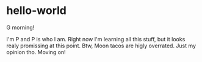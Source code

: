 # hello-world

G morning!

I'm P and P is who I am. Right now I'm learning all this stuff, but it looks realy promissing at this point. 
Btw, Moon tacos are higly overrated. Just my opinion tho.
Moving on!
